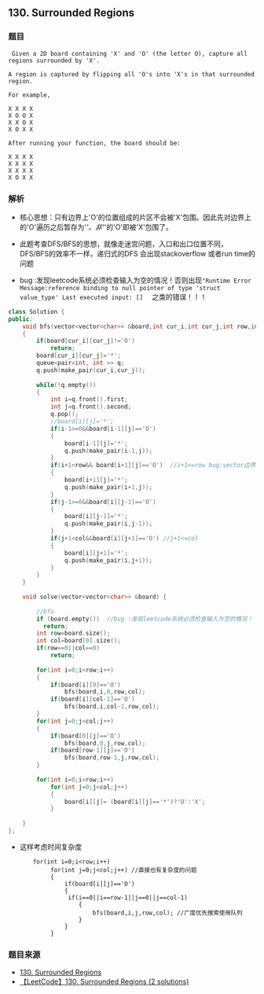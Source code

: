 ## 130. Surrounded Regions

### 题目

```
 Given a 2D board containing 'X' and 'O' (the letter O), capture all regions surrounded by 'X'.

A region is captured by flipping all 'O's into 'X's in that surrounded region.

For example,

X X X X
X O O X
X X O X
X O X X

After running your function, the board should be:

X X X X
X X X X
X X X X
X O X X

```

### 解析

- 核心思想：只有边界上'O'的位置组成的片区不会被'X'包围。因此先对边界上的'O'遍历之后暂存为'*'。非'*'的'O'即被'X'包围了。
- 此题考查DFS/BFS的思想，就像走迷宫问题，入口和出口位置不同，DFS/BFS的效率不一样，递归式的DFS 会出现stackoverflow 或者run time的问题

- bug :发现leetcode系统必须检查输入为空的情况！否则出现`"Runtime Error Message:reference binding to null pointer of type 'struct value_type'
Last executed input: []  ` 之类的错误！！！

```C++
class Solution {
public:
    void bfs(vector<vector<char>> &board,int cur_i,int cur_j,int row,int col)
    {
        if(board[cur_i][cur_j]!='O')
            return;
        board[cur_i][cur_j]='*';
        queue<pair<int, int >> q;
        q.push(make_pair(cur_i,cur_j));
        
        while(!q.empty())
        {
            int i=q.front().first;
            int j=q.front().second;
            q.pop();
            //board[i][j]='*';
            if(i-1>=0&&board[i-1][j]=='O')
            {
                board[i-1][j]='*';
                q.push(make_pair(i-1,j));
            }
            if(i+1<row&& board[i+1][j]=='O')  //i+1<=row bug:vector边界溢出，花了很长时间才找到！！！
            {
                board[i+1][j]='*';
                q.push(make_pair(i+1,j));
            }
            if(j-1>=0&&board[i][j-1]=='O')
            {
                board[i][j-1]='*';
                q.push(make_pair(i,j-1));                
            }
            if(j+1<col&&board[i][j+1]=='O') //j+1<=col
            {
                board[i][j+1]='*';
                q.push(make_pair(i,j+1));
            }
        }
    }
    
    void solve(vector<vector<char>> &board) {
        
        //bfs
        if (board.empty())  //bug :发现leetcode系统必须检查输入为空的情况！
	      return;
        int row=board.size();
        int col=board[0].size();
        if(row==0||col==0)
            return;
 
        for(int i=0;i<row;i++)
        {
            if(board[i][0]=='O')
                bfs(board,i,0,row,col);
            if(board[i][col-1]=='O')
                bfs(board,i,col-1,row,col);
        }
        for(int j=0;j<col;j++)
        {
            if(board[0][j]=='O')
                bfs(board,0,j,row,col);
            if(board[row-1][j]=='O')
                bfs(board,row-1,j,row,col);
        }
        
        for(int i=0;i<row;i++)
            for(int j=0;j<col;j++)
            {
                board[i][j]= (board[i][j]=='*')?'O':'X';
            }
        
    }
};

```

- 这样考虑时间复杂度

```
       for(int i=0;i<row;i++)
            for(int j=0;j<col;j++) //直接也有复杂度的问题
            {
                if(board[i][j]=='O')
                {
                 if(i==0||i==row-1||j==0||j==col-1)
                    {
                        bfs(board,i,j,row,col); //广度优先搜索使用队列
                    }
                }
            }
```

### 题目来源

- [130. Surrounded Regions](https://leetcode.com/problems/surrounded-regions/discuss/41612)
- [【LeetCode】130. Surrounded Regions (2 solutions)](https://www.cnblogs.com/ganganloveu/p/3755191.html)
